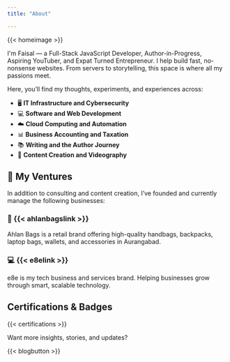 ```yaml
---
title: "About"

---
```


{{< homeimage >}}

I'm Faisal — a Full-Stack JavaScript Developer, Author-in-Progress, Aspiring YouTuber, and Expat Turned Entrepreneur. I help build fast, no-nonsense websites. From servers to storytelling, this space is where all my passions meet.

Here, you’ll find my thoughts, experiments, and experiences across:

- 🖥 **IT Infrastructure and Cybersecurity**
- 💻 **Software and Web Development**
- ☁️ **Cloud Computing and Automation**
- 📊 **Business Accounting and Taxation**
- 📚 **Writing and the Author Journey**
- 🎥 **Content Creation and Videography**

## 🧩 My Ventures

In addition to consulting and content creation, I’ve founded and currently manage the following businesses:

### 👜 {{< ahlanbagslink >}}

Ahlan Bags is a retail brand offering high-quality handbags, backpacks, laptop bags, wallets, and accessories in Aurangabad.

### 💻 {{< e8elink >}}

e8e is my tech business and services brand. Helping businesses grow through smart, scalable technology.

## Certifications & Badges

{{< certifications >}}

Want more insights, stories, and updates?

{{< blogbutton >}}
